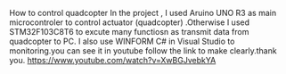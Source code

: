 How to control quadcopter In the project , I used Aruino UNO R3 as main microcontroler to control actuator (quadcopter) .Otherwise I used STM32F103C8T6 to excute many functiosn as transmit data from quadcopter to PC. I also use WINFORM C# in Visual Studio to monitoring.you can see it in youtube follow the link to make clearly.thank you. https://www.youtube.com/watch?v=XwBGJvebkYA
